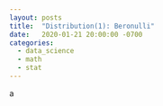 ```yaml
---
layout: posts
title:  "Distribution(1): Beronulli"
date:   2020-01-21 20:00:00 -0700
categories:
  - data_science
  - math
  - stat
---
```

a